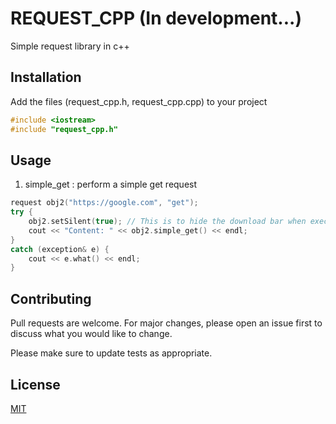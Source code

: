 # REQUEST_CPP (In development...)

Simple request library in c++

## Installation
Add the files (request_cpp.h, request_cpp.cpp) to your project
```cpp
#include <iostream>
#include "request_cpp.h"
```

## Usage
1. simple_get : perform a simple get request
```cpp
request obj2("https://google.com", "get");
try {
	obj2.setSilent(true); // This is to hide the download bar when executing exec curl
	cout << "Content: " << obj2.simple_get() << endl;
}
catch (exception& e) {
	cout << e.what() << endl;
}
```

## Contributing

Pull requests are welcome. For major changes, please open an issue first
to discuss what you would like to change.

Please make sure to update tests as appropriate.

## License

[MIT](https://choosealicense.com/licenses/mit/)
